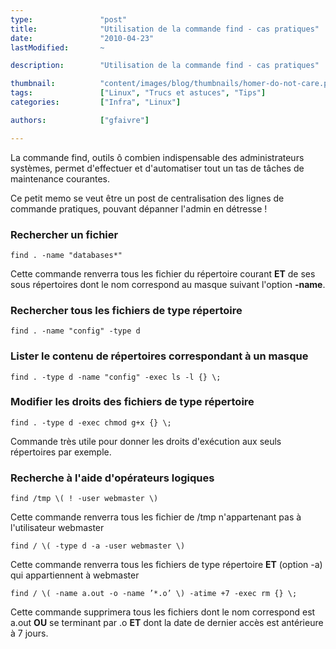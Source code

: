 ```yaml
---
type:               "post"
title:              "Utilisation de la commande find - cas pratiques"
date:               "2010-04-23"
lastModified:       ~

description:        "Utilisation de la commande find - cas pratiques"

thumbnail:          "content/images/blog/thumbnails/homer-do-not-care.png"
tags:               ["Linux", "Trucs et astuces", "Tips"]
categories:         ["Infra", "Linux"]

authors:            ["gfaivre"]

---
```


La commande find, outils ô combien indispensable des administrateurs systèmes, permet d'effectuer et d'automatiser tout un tas de tâches de maintenance courantes.<!--more-->

Ce petit memo se veut être un post de centralisation des lignes de commande pratiques, pouvant dépanner l'admin en détresse !

### Rechercher un fichier

```
find . -name "databases*"
```

Cette commande renverra tous les fichier du répertoire courant **ET** de ses sous répertoires dont le nom correspond au masque suivant l'option **-name**.

### Rechercher tous les fichiers de type répertoire

```
find . -name "config" -type d
```

### Lister le contenu de répertoires correspondant à un masque

```
find . -type d -name "config" -exec ls -l {} \;
```

### Modifier les droits des fichiers de type répertoire

```
find . -type d -exec chmod g+x {} \;
```

Commande très utile pour donner les droits d'exécution aux seuls répertoires par exemple.

### Recherche à l'aide d'opérateurs logiques

```
find /tmp \( ! -user webmaster \)
```

Cette commande renverra tous les fichier de /tmp n'appartenant pas à l'utilisateur webmaster

```
find / \( -type d -a -user webmaster \)
```

Cette commande renverra tous les fichiers de type répertoire **ET** (option -a) qui appartiennent à webmaster

```
find / \( -name a.out -o -name ’*.o’ \) -atime +7 -exec rm {} \;
```

Cette commande supprimera tous les fichiers dont le nom correspond est a.out **OU** se terminant par .o **ET** dont la date de dernier accès est antérieure à 7 jours.
